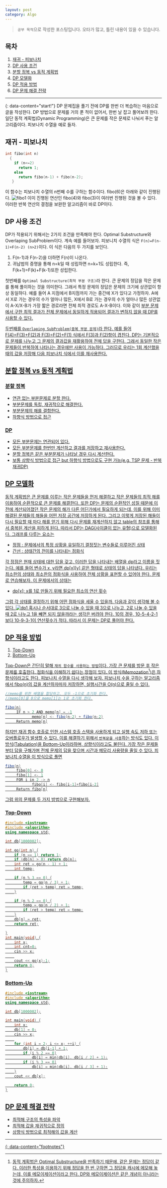 ```yaml
---
layout: post
category: Algo
---
```

> `공부 목적`으로 작성한 포스팅입니다. 오타가 많고, 틀린 내용이 있을 수 있습니다.

## 목차

1. [재귀 - 피보나치](#재귀---피보나치)
2. [DP 사용 조건](#dp-사용-조건)
3. [분할 정복 vs 동적 계획법](#분할-정복-vs-동적-계획법)
4. [DP 모델화](#dp-모델화)
5. [DP 적용 방법](#dp-적용-방법)
6. [DP 문제 해결 전략](#dp-문제-해결-전략)

---
{: data-content="start!"}
DP 문제집을 풀기 전에 DP를 한번 더 복습하는 마음으로 글을 작성한다. DP 방법으로 문제를 거의 푼 적이 없어서, 한번 날 잡고 풀어보려 한다.
일단 동적 계획법(Dynamic Programming)은 큰 문제를 작은 문제로 나눠서 푸는 알고리즘이다. 피보나치 수열을 예로 들자.

## 재귀 - 피보나치
```c
int fibo(int n)
  {
    if (n<=2)
      return 1;
    else
      return fibo(n-1) + fibo(n-2);
   }
```
이 함수는 피보나치 수열의 n번째 수를 구하는 함수이다. fibo(6)은 아래와 같이 진행된다.
![fibo1](./image/fibo1.png)
이미 진행된 연산인 fibo(4)와 fibo(3)이 여러번 진행된 것을 볼 수 있다. 이러한 반복 연산의 결점을 보완한 알고리즘이 바로 DP이다.

## DP 사용 조건
DP가 적용되기 위해서는 2가지 조건을 만족해야 한다. Optimal Substructure와 Overlaping SubProblem이다. 계속 예를 들어보자. 
피보니치 수열의 식은 `F(n)=F(n-1)+F(n-2) (n>2)`이다. 이 식은 다음의 두 가지를 보인다.

1. F(n-1)과 F(n-2)을 더하면 F(n)이 나온다. 
2. 귀납법의 증명을 통해 n=k일 때 성립하면 n=k+1도 성립한다. 즉, F(k+1)=F(k)+F(k-1)또한 성립한다.

첫번째를 `Optimal Substructure(최적 부분 구조)`라 한다. 큰 문제의 정답을 작은 문제를 통해 풀이하는 것을 의미한다. 그래서 특정 문제의
정답은 문제의 크기에 상관없이 항상 동일하다. 예를 들어 A 지점에서 B지점까지 가는 중간에 X가 있다고 가정하자. A에서 X로 가는 경우의
수가 얼마나 많든, X에서 B로 가는 경우의 수가 얼마나 많든 상관없이 A-X/X-B가 가장 짧은 경로라면 전체 최적 경로도 A-X-B이다. 이와 같이
<u>부분 문제에서 구한 최적 결과가 전체 문제에서 동일하게 적용되어 결과가 변하지 않을 때<u> DP를 사용할 수 있다.

두번째를 `Overlaping SubProblem(중복 부분 문제)`라 한다. 예를 들어 F(4)=F(3)+F(2)과 F(3)=F(2)+F(1) 식에서 F(3)과 F(2)항이 겹친다.
DP는 기본적으로 문제를 나누고 그 문제의 결과값을 재활용하여 전체 답을 구한다. 그래서 <u>동일한 작은 문제들이 반복하여 나타나는 경우에만
사용이 가능<u>하다. 그러므로 우리는 1회 계산했을 때의 값을 저장해 다음 피보나치 식에서 이를 재사용한다.

## 분할 정복 vs 동적 계획법
### 분할 정복
- 연관 없는 부분문제로 분할 한다.
- 부분문제를 독립, 재귀적으로 해결한다.
- 부분문제의 해를 결합한다.
- 하향식 방법으로 접근

### DP
- 모든 부분문제는 연관되어 있다.
- 모든 부분문제를 한번만 계산하고 결과를 저장하고 재사용한다.
- 분할 정복은 같은 부분문제가 나타날 경우 다시 계산한다.
- 보통 상향식 방법으로 접근 but 하향식 방법으로도 구현 가능(e.g. TSP 문제 - 반복 재귀DP)

## DP 모델화
동적 계획법은 큰 문제를 이루는 작은 문제들을 먼저 해결하고 작은 문제들의 최적 해를 이용하여 순환적으로 큰 문제를 해결한다. 또한 DP는 문제의 순환적인 성질 때문에 이전에 계산되어졌던 작은 문제의 해가 다른 어딘가에서 필요하게 되는데, 이를 위해 이미 해결된 문제들의 해들을 어떤 저장 공간에 저장하게 된다. 그리고 이렇게 저장된 해들이 다시 필요할 때 마다 해를 얻기 위해 다시 문제를 재계산하지 않고 table의 참조를 통해서 중복된 계산을 피하게 된다. 따라서 DP는 DAG(사이클이 없는 유형)으로 모델화된다. 그래프를 다루는 요소는
- 정점 : 문제에서의 특정 상황을 유일하기 결정짓는 변수들로 이루어진 상태
- 간선 : 상태간의 전이를 나타내는 점화식

각 정점은 현재 상태에 대한 답을 갖고, 이러한 답을 나타내는 배열을 dp라고 이름을 짓는다. 예를 들어 변수가 x, y라면 dp[x][y] 같은 형태로
상태의 답을 나타낸다. 우리는 최소한의 상태와 최소한의 점화식을 사용하여 전체 상황을 표현할 수 있어야 한다. [문제][문제1]로 연습해보자.
이 문제에서의 상태는

- dp[x]: x를 1로 만들기 위해 필요한 최소의 연산 횟수

그럼 각 상태를 결정하기 위해 어떤 점화식을 세울 수 있을까. 다음과 같이 생각해 볼 수 있다. 
![dp1](./image/dp1.png)
혹시나 순서대로 3으로 나눌 수 있을 때 3으로 나누고, 2로 나눌 수 있을 때 2로 나누고 1을 빼면 되지 않을까라는 생각은 버려야 한다. 10의 경우, 10-5-4-2-1 보다 10-9-3-1이 연산횟수가 적다. 따라서 이 문제는 DP로 풀어야 한다.

## DP 적용 방법
1. Top-Down
2. Bottom-Up

Top-Down은 간단히 말해 `재귀 함수를 사용하는 방법`이다. 가장 큰 문제를 방문 후 작은 문제를 호출한다. 점화식을 이해하기 쉽다는 장점이 있다.
이 방식(Memozation[^1])은 하향식이라고도 한다. 피보나치 수열을 다시 생각해 보자. 피보나치 수을 구하는 알고리즘에서 fibo(n)의 값을 계산하자마자 저장하면, 실행시간을 O(n)으로 줄일 수 있다.
```java
//memo를 위한 배열을 할당하고, 모두 -1으로 초기화 한다.
//memo[0]을 0으로 memo[1]는 1로 초기화 한다.

fibo(n)
     IF n > 2 AND memo[n] = -1
            memo[n] <- fibo(n-2) + fibo(n-2)
     Return memo[n]
```
하지만 재귀 함수 호출로 인한 시스템 호출 스택을 사용하게 되고 실행 속도 저하 또는 오버플로우가 발생할 수 있다. 이를 해결하기 위해서 `반복문을 사용`하는 방식도 있다. 이 방식(Tabulation)을 Bottom-Up이라하며, 상향식이라고도 불린다. 가장 작은 문제들부터 답을 구해가며 전체 문제의 답을 찾으며 시간과 메모리 사용량을 줄일 수 있다. 피보나치 수열을 이 방식으로 풀면
```java
fibo(n)
     fibo[0] <- 0
     fibo[1] <- 1
     FOR i in 2 -> n
            fibo[i] <- fibo[i-1]+fibo[i-2]
     Return fibo[n]
```
그럼 위의 [문제][문제1]를 두 가지 방법으로 구현해보자.

### Top-Down
```c++
#include <iostream>
#include <algorithm>
using namespace std;

int db[1000002];

int go(int n) {
	if (n == 1) return 1;
	if (db[n] > 0) return db[n];
	int ret = go(n - 1) + 1;
	int temp;

	if (n % 3 == 0) {
		temp = go(n / 3) + 1;
		if (ret > temp) ret = temp;
	}

	if (n % 2 == 0) {
		temp = go(n / 2) + 1;
		if (ret > temp) ret = temp;
	}
	db[n] = ret;
	return ret;

}
int main(void) {
	int x;
	int cnt=0;
	cin >> x;
	
	cout << go(x)-1;
	return 0;
}
```

### Bottom-Up
```c++
#include <iostream>
#include <algorithm>
using namespace std;

int db[1000002];

int main(void) {
	int x;
	db[1] = 0;
	cin >> x;
	
	for (int i = 2; i <= x; ++i) {
		db[i] = db[i-1] + 1;
		if (i % 2 == 0)
			db[i] = min(db[i], db[i / 2] + 1);
		if (i % 3 == 0)
			db[i] = min(db[i], db[i / 3] + 1);
	}
	cout << db[x];

	return 0;
}
```

## DP 문제 해결 전략
- 최적해 구조의 특성을 파악
- 최적해 값을 재귀적으로 정의
- 상향식 방법으로 최적해의 값을 계산

---
{: data-content="footnotes"}

[^1]: 동적 계획법은 Optimal Substructure을 만족하기 때문에, 같은 문제는 정답이 같다. 이러한 특성을 이용하기 위해 정답을 한 번 구하면 그 정답을 캐시에 메모해 놓는데, 이를 메모이제이션이라고 한다. DP와 메모이제이션은 같은 개념이 아니라는 것에 주의하자.

[문제1]: https://www.acmicpc.net/problem/1463


